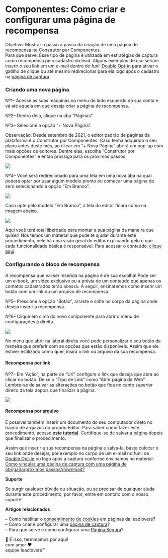 # Componentes: Como criar e configurar uma página de recompensa

Objetivo: Mostrar o passo a passo da criação de uma página de recompensa no Construtor por Componentes.\
Para que serve: Esse tipo de página é utilizada em estratégias de captura como recompensa pelo cadastro do lead. Alguns exemplos de uso seriam inserir o seu link em um e-mail dentro do funil [Double Opt-in](https://suporte.love/o-que-e-double-opt-in-dupla-confirmacao/) para ativar o gatilho de clique ou até mesmo redirecionar para ela logo após o cadastro na [página de captura](https://suporte.love/como-criar-e-configurar-uma-pagina-de-captura-no-editor-por-componentes/).

### Criando uma nova página <a href="#criando-pagina" id="criando-pagina"></a>

Nº1– Acesse as suas máquinas no menu do lado esquerdo da sua conta e vá até aquela em que deseja criar a página de recompensa.&#x20;

Nº2– Dentro dela, clique na aba “Páginas”.

Nº3– Selecione a opção “+ Nova Página”.

Observação: Desde setembro de 2021, o editor padrão de páginas da plataforma é o Construtor por Componentes. Caso tenha adquirido o seu plano antes deste mês, ao clicar em “+ Nova Página” abrirá um pop-up com mais opções de editores. Dentre elas,  escolha “Construtor por Componentes” e então prossiga para os próximos passos.&#x20;

[![](https://legado.leadlovers.site/wp-content/uploads/2020/07/img01-5.png)](https://legado.leadlovers.site/wp-content/uploads/2020/07/img01-5.png)

Nº4– Você será redirecionado para uma tela em uma nova aba na qual poderá optar por usar algum modelo pronto ou começar uma página do zero selecionando a opção “Em Branco”.

[![](https://legado.leadlovers.site/wp-content/uploads/2020/07/img02-6.png)](https://legado.leadlovers.site/wp-content/uploads/2020/07/img02-6.png)

Caso opte pelo modelo “Em Branco”, a tela do editor ficará como na imagem abaixo.

[![](https://legado.leadlovers.site/wp-content/uploads/2020/07/img03-6.png)](https://legado.leadlovers.site/wp-content/uploads/2020/07/img03-6.png)

Aqui você terá total liberdade para montar a sua página da maneira que quiser! Nós temos um material que pode te ajudar durante este procedimento, nele há uma visão geral do editor explicando pelo o que cada funcionalidade básica é responsável. Para acessar o conteúdo, [clique aqui](https://suporte.love/componentes-visao-geral/).

### Configurando o bloco de recompensa <a href="#bloco-recompensa" id="bloco-recompensa"></a>

A recompensa que vai ser inserida na página é de sua escolha! Pode ser um e-book, um vídeo exclusivo ou a prévia de um conteúdo que apenas os contatos cadastrados terão acesso. A seguir, ensinaremos como inserir um botão com um link ou um arquivo de recompensa.&#x20;

Nº5– Pressione a opção “Botão”, arraste e solte no corpo da página onde deseja inserir a recompensa.

Nº6– Clique em cima do novo componente para abrir o menu de configurações à direita.

[![](https://legado.leadlovers.site/wp-content/uploads/2020/07/img04-5.png)](https://legado.leadlovers.site/wp-content/uploads/2020/07/img04-5.png)

No menu que abrir na lateral direita você pode personalizar o seu botão da maneira que preferir com as opções que estão disponíveis. Assim que ele estiver estilizado como quer, insira o link ou arquivo da sua recompensa.

#### Recompensa por link <a href="#recompensa-link" id="recompensa-link"></a>

Nº7– Em “Ação”, na parte de “Url” configure o link que deseja que abra ao clicar no botão. Deixe o “Tipo de Link” como “Abrir página da Web”. Lembre-se de salvar as alterações no botão que fica no canto superior direito da tela depois que finalizar a página.

[![](https://legado.leadlovers.site/wp-content/uploads/2020/07/img05-6.png)](https://legado.leadlovers.site/wp-content/uploads/2020/07/img05-6.png)

#### Recompensa por arquivo <a href="#recompensa-arquivo" id="recompensa-arquivo"></a>

É possível também inserir um documento do seu computador direto no banco de arquivos do próprio Editor. Para saber como fazer este procedimento, acesse [**este tutorial**](https://suporte.love/componentes-como-realizar-download-pela-pagina/). Certifique-se de salvar a página depois que finalizar o procedimento.

Assim que inserir a sua recompensa na página e salvá-la, basta colocar o seu link onde desejar, por exemplo no corpo de um e-mail no funil de [Double Opt-in](https://suporte.love/o-que-e-double-opt-in-dupla-confirmacao/) ou logo após a captura conforme ensinamos no material: [Como vincular uma página de captura com uma página de obrigada/próximos passos/download?](https://suporte.love/como-vincular-uma-pagina-de-captura-com-uma-pagina-de-obrigada-proximos-passos-download/)

**Suporte**

Se surgir qualquer dúvida ou situação, ou se precisar de qualquer ajuda durante este procedimento, por favor, entre em contato com o nosso suporte!

**Artigos relacionados**

– Como habilitar o [consentimento de cookies](https://suporte.love/como-habilitar-consentimento-de-cookies-em-paginas-da-leadlovers/) em páginas da leadlovers?\
– Como criar e configurar uma [página de captura](https://suporte.love/como-criar-e-configurar-uma-pagina-de-captura-no-editor-por-componentes/)?\
– Para que serve e como configurar uma [Página Segura](https://suporte.love/pagina-segura/)?&#x20;

🏁 É isso, terminamos por aqui!\
com amor ❤\
equipe leadlovers™
